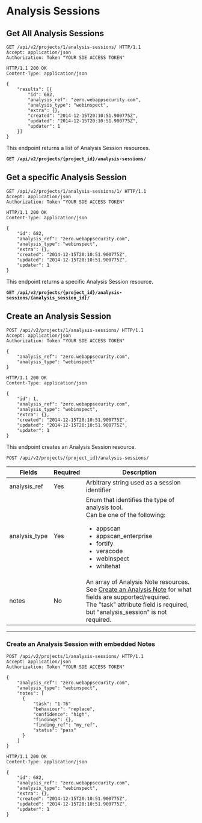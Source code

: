# Analysis Sessions

## Get All Analysis Sessions

```http
GET /api/v2/projects/1/analysis-sessions/ HTTP/1.1
Accept: application/json
Authorization: Token "YOUR SDE ACCESS TOKEN"
```

```http
HTTP/1.1 200 OK
Content-Type: application/json

{
    "results": [{
        "id": 682,
        "analysis_ref": "zero.webappsecurity.com",
        "analysis_type": "webinspect",
        "extra": {},
        "created": "2014-12-15T20:10:51.900775Z",
        "updated": "2014-12-15T20:10:51.900775Z",
        "updater": 1
    }]
}
```

This endpoint returns a list of Analysis Session resources.

**`GET /api/v2/projects/{project_id}/analysis-sessions/`**










## Get a specific Analysis Session

```http
GET /api/v2/projects/1/analysis-sessions/1/ HTTP/1.1
Accept: application/json
Authorization: Token "YOUR SDE ACCESS TOKEN"
```

```http
HTTP/1.1 200 OK
Content-Type: application/json

{
    "id": 682,
    "analysis_ref": "zero.webappsecurity.com",
    "analysis_type": "webinspect",
    "extra": {},
    "created": "2014-12-15T20:10:51.900775Z",
    "updated": "2014-12-15T20:10:51.900775Z",
    "updater": 1
}
```

This endpoint returns a specific Analysis Session resource.

**`GET /api/v2/projects/{project_id}/analysis-sessions/{analysis_session_id}/`**










## Create an Analysis Session

```http
POST /api/v2/projects/1/analysis-sessions/ HTTP/1.1
Accept: application/json
Authorization: Token "YOUR SDE ACCESS TOKEN"

{
    "analysis_ref": "zero.webappsecurity.com",
    "analysis_type": "webinspect"
}
```

```http
HTTP/1.1 200 OK
Content-Type: application/json

{
    "id": 1,
    "analysis_ref": "zero.webappsecurity.com",
    "analysis_type": "webinspect",
    "extra": {},
    "created": "2014-12-15T20:10:51.900775Z",
    "updated": "2014-12-15T20:10:51.900775Z",
    "updater": 1
}
```

This endpoint creates an Analysis Session resource.

`POST /api/v2/projects/{project_id}/analysis-sessions/`

Fields        | Required | Description
--------------|----------|-------------
analysis_ref  | Yes      | Arbitrary string used as a session identifier
analysis_type | Yes      | Enum that identifies the type of analysis tool.<br> Can be one of the following: <ul><li>appscan</li> <li>appscan_enterprise</li> <li>fortify</li> <li>veracode</li> <li>webinspect</li> <li>whitehat</li></ul>
notes         | No       | An array of Analysis Note resources.<br>See [Create an Analysis Note](#create-an-analysis-note) for what fields are supported/required.<br>The "task" attribute field is required, but "analysis_session" is not required.

---

### Create an Analysis Session with embedded Notes

```http
POST /api/v2/projects/1/analysis-sessions/ HTTP/1.1
Accept: application/json
Authorization: Token "YOUR SDE ACCESS TOKEN"

{
    "analysis_ref": "zero.webappsecurity.com",
    "analysis_type": "webinspect",
    "notes": [
      {
          "task": "1-T6"
          "behaviour": "replace",
          "confidence": "high",
          "findings": {},
          "finding_ref": "my_ref",
          "status": "pass"
      }
    ]
}
```

```http
HTTP/1.1 200 OK
Content-Type: application/json

{
    "id": 682,
    "analysis_ref": "zero.webappsecurity.com",
    "analysis_type": "webinspect",
    "extra": {},
    "created": "2014-12-15T20:10:51.900775Z",
    "updated": "2014-12-15T20:10:51.900775Z",
    "updater": 1
}
```
